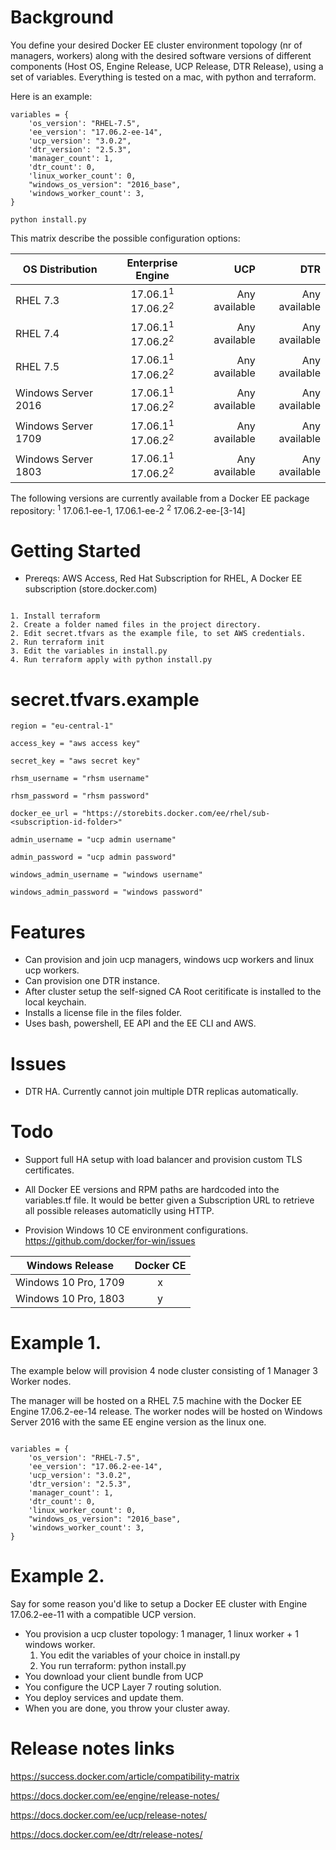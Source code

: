 
# Background

You define your desired Docker EE cluster environment topology (nr of managers, workers) along 
with the desired software versions of different components (Host OS, Engine Release, UCP Release, DTR Release),
using a set of variables. Everything is tested on a mac, with python and terraform.

Here is an example:


```
variables = {
    'os_version': "RHEL-7.5",
    'ee_version': "17.06.2-ee-14",
    'ucp_version': "3.0.2",
    'dtr_version': "2.5.3",
    'manager_count': 1,
    'dtr_count': 0,
    'linux_worker_count': 0,
    "windows_os_version": "2016_base",
    'windows_worker_count': 3,
}
```

```
python install.py
```

This matrix describe the possible configuration options:


| OS Distribution        | Enterprise Engine           | UCP  | DTR |
| ------------- |:-------------:| -----:| -----:|
| RHEL 7.3      | 17.06.1<sup>1</sup> 17.06.2<sup>2</sup>  | Any available | Any available |
| RHEL 7.4      | 17.06.1<sup>1</sup> 17.06.2<sup>2</sup>      |   Any available | Any available |
| RHEL 7.5 | 17.06.1<sup>1</sup> 17.06.2<sup>2</sup>      |    Any available | Any available |
| Windows Server 2016 | 17.06.1<sup>1</sup> 17.06.2<sup>2</sup>     |    Any available | Any available |
| Windows Server 1709 | 17.06.1<sup>1</sup> 17.06.2<sup>2</sup>      |    Any available | Any available |
| Windows Server 1803 | 17.06.1<sup>1</sup> 17.06.2<sup>2</sup>      |    Any available | Any available |

The following versions are currently available from a Docker EE package repository:
<sup>1</sup> 17.06.1-ee-1, 17.06.1-ee-2
<sup>2</sup> 17.06.2-ee-[3-14]



# Getting Started

* Prereqs: AWS Access, Red Hat Subscription for RHEL, A Docker EE subscription (store.docker.com)
 
```

1. Install terraform
2. Create a folder named files in the project directory.
2. Edit secret.tfvars as the example file, to set AWS credentials.
2. Run terraform init
3. Edit the variables in install.py
4. Run terraform apply with python install.py

```

# secret.tfvars.example

```
region = "eu-central-1"

access_key = "aws access key"

secret_key = "aws secret key"

rhsm_username = "rhsm username"

rhsm_password = "rhsm password"

docker_ee_url = "https://storebits.docker.com/ee/rhel/sub-<subscription-id-folder>"

admin_username = "ucp admin username"

admin_password = "ucp admin password"

windows_admin_username = "windows username"

windows_admin_password = "windows password"

```
# Features
* Can provision and join ucp managers, windows ucp workers and linux ucp workers.
* Can provision one DTR instance.
* After cluster setup the self-signed CA Root ceritificate is installed to the local keychain.
* Installs a license file in the files folder.
* Uses bash, powershell, EE API and the EE CLI and AWS.

# Issues
* DTR HA. Currently cannot join multiple DTR replicas automatically.

# Todo

* Support full HA setup with load balancer and provision custom TLS certificates.
* All Docker EE versions and RPM paths are hardcoded into the variables.tf file. It would be better given a Subscription URL to retrieve all possible releases automaticlly using HTTP.

* Provision Windows 10 CE environment configurations. 
https://github.com/docker/for-win/issues

| Windows Release        | Docker CE           | 
| ------------- |:-------------:|  
| Windows 10 Pro, 1709   |  x | 
| Windows 10 Pro, 1803     |  y |
 

# Example 1.

The example below will provision 4 node cluster consisting of 1 Manager 3 Worker nodes.

The manager will be hosted on a RHEL 7.5 machine with the Docker EE Engine 17.06.2-ee-14 release.
The worker nodes will be hosted on Windows Server 2016 with the same EE engine version as the linux one.

``` (install.py)

variables = {
    'os_version': "RHEL-7.5",
    'ee_version': "17.06.2-ee-14",
    'ucp_version': "3.0.2",
    'dtr_version': "2.5.3",
    'manager_count': 1,
    'dtr_count': 0,
    'linux_worker_count': 0,
    "windows_os_version": "2016_base",
    'windows_worker_count': 3,
}
```

# Example 2.
Say for some reason you'd like to setup a Docker EE cluster with Engine 17.06.2-ee-11 with a compatible UCP version.

* You provision a ucp cluster topology: 1 manager, 1 linux worker + 1 windows worker.
   1. You edit the variables of your choice in install.py
   2. You run terraform: python install.py
* You download your client bundle from UCP
* You configure the UCP Layer 7 routing solution.
* You deploy services and update them.
* When you are done, you throw your cluster away.

# Release notes links

https://success.docker.com/article/compatibility-matrix

https://docs.docker.com/ee/engine/release-notes/

https://docs.docker.com/ee/ucp/release-notes/

https://docs.docker.com/ee/dtr/release-notes/
